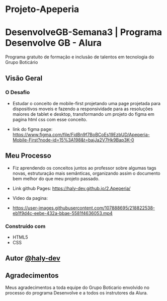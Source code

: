 # Projeto-Apeperia

# DesenvolveGB-Semana3 | Programa Desenvolve GB - Alura 

Programa gratuito de formação e inclusão de talentos em tecnologia do Grupo Boticário

## Visão Geral

### O Desafio

- Estudar o conceito de mobile-first projetando uma page projetada para dispositivos moveis e fazendo a responsividade para as resoluções maiores de tablet e desktop, transformando um projeto do figma em pagina html css com esse conceito.

- link do figma page: https://www.figma.com/file/FidBn9f7BoBCoEs19EzbUD/Apeperia-Mobile-First?node-id=15%3A198&t=bajJa2V7Hk9Bap3K-0

## Meu Processo

- Fiz aprendendo os conceitos juntos ao professor sobre algumas tags novas, estruturação mais semânticas, organizando assim o documento bem melhor do que meu projeto passado.

- Link github Pages: https://haly-dev.github.io/2.Apeperia/

- Video da pagina:

- https://user-images.githubusercontent.com/107888695/218822538-eb1f9d4c-eebe-432a-bbae-5581f4636053.mp4



### Construído com

- HTML5
- CSS

## Autor [@haly-dev](https://www.linkedin.com/in/halysson-franca/)

## Agradecimentos

Meus agradecimentos a toda equipe do Grupo Boticario envolvido no processo do programa Desenvolve e a todos os instrutores da Alura.

